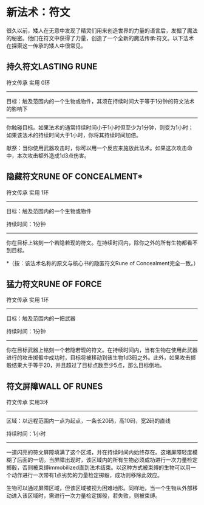 # 新法术：符文

很久以前，矮人在无意中发现了精灵们用来创造世界的力量的语言后，发掘了魔法的秘密。他们在符文中获得了力量，创造了一个全新的魔法传承:符文。以下法术在探索这一传承的矮人中很常见。

## 持久符文LASTING RUNE

符文传承 实用 0环

------------------------------------------------------------------------

目标：触及范围内的一个生物或物件，其须在持续时间大于等于1分钟的符文法术的影响下

------------------------------------------------------------------------

你触碰目标。如果法术的通常持续时间小于1小时但至少为1分钟，则变为1小时；如果该法术的持续时间大于1小时，你将其持续时间加倍。

献祭：当你使用武器攻击时，你可以用一个反应来施放此法术。如果这次攻击命中，本次攻击额外造成1d3点伤害。

## 隐藏符文RUNE OF CONCEALMENT\*

符文传承 实用 1环

------------------------------------------------------------------------

目标：触及范围内的一个生物或物件

持续时间：1分钟

------------------------------------------------------------------------

你在目标上铭刻一个若隐若现的符文。在持续时间内，除你之外的所有生物都看不到目标。

\*（按：该法术名称的原文与核心书的隐匿符文Rune of
Concealment完全一致。）

## 猛力符文RUNE OF FORCE

符文传承 实用 1环

------------------------------------------------------------------------

目标：触及范围内的一把武器

持续时间：1分钟

------------------------------------------------------------------------

你在目标武器上铭刻一个若隐若现的符文。在持续时间内，当有生物在使用此武器进行的攻击掷骰中成功时，目标将被移动到该生物1d3码之外。此外，如果攻击掷骰结果大于等于20，并且超过了目标点数至少5点，那么目标倒地。

## 符文屏障WALL OF RUNES

符文传承 实用3环

------------------------------------------------------------------------

区域：以远程范围内一点为起点，一条长20码，高10码，宽2码的直线

持续时间：1小时

------------------------------------------------------------------------

一道闪亮的符文屏障填满了这个区域，并在持续时间内始终存在。这堵屏障轻度模糊了后面的一切。当屏障出现时，该区域内的所有生物必须成功进行一次力量检定掷骰，否则被束缚immobilized直到法术结束。以这种方式被束缚的生物可以用一个动作进行一次带有1点劣势的力量检定掷骰，成功则移除此效应。

生物可以通过屏障区域，但该区域被视为困难地形。同样地，当一个生物从外部移动进入该区域时，需进行一次力量检定掷骰，若失败，则被束缚。
